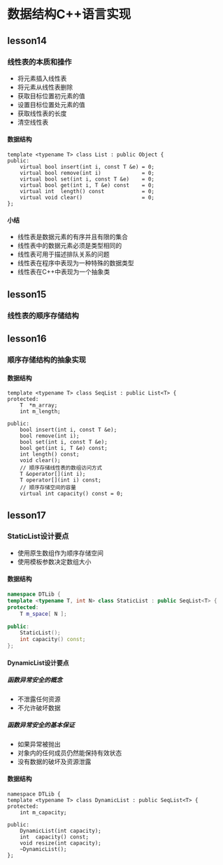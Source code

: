 # 数据结构C++语言实现 
## lesson14
### 线性表的本质和操作
- 将元素插入线性表
- 将元素从线性表删除
- 获取目标位置初元素的值
- 设置目标位置处元素的值
- 获取线性表的长度
- 清空线性表
#### 数据结构
```
template <typename T> class List : public Object {
public:
    virtual bool insert(int i, const T &e) = 0;
    virtual bool remove(int i)             = 0;
    virtual bool set(int i, const T &e)    = 0;
    virtual bool get(int i, T &e) const    = 0;
    virtual int  length() const            = 0;
    virtual void clear()                   = 0;
};
```
#### 小结
- 线性表是数据元素的有序并且有限的集合
- 线性表中的数据元素必须是类型相同的
- 线性表可用于描述排队关系的问题
- 线性表在程序中表现为一种特殊的数据类型
- 线性表在C++中表现为一个抽象类
## lesson15
### 线性表的顺序存储结构
## lesson16
### 顺序存储结构的抽象实现
#### 数据结构
```
template <typename T> class SeqList : public List<T> {
protected:
    T  *m_array;
    int m_length;

public:
    bool insert(int i, const T &e);
    bool remove(int i);
    bool set(int i, const T &e);
    bool get(int i, T &e) const;
    int length() const;
    void clear();
    // 顺序存储线性表的数组访问方式
    T &operator[](int i);
    T operator[](int i) const;
    // 顺序存储空间的容量
    virtual int capacity() const = 0;
```
## lesson17
### StaticList设计要点
- 使用原生数组作为顺序存储空间
- 使用模板参数决定数组大小
#### 数据结构
``` C++
namespace DTLib {
template <typename T, int N> class StaticList : public SeqList<T> {
protected:
    T m_space[ N ];

public:
    StaticList();
    int capacity() const;
};
```
#### DynamicList设计要点
##### 函数异常安全的概念
- 不泄露任何资源
- 不允许破坏数据
##### 函数异常安全的基本保证
- 如果异常被抛出
- 对象内的任何成员仍然能保持有效状态
- 没有数据的破坏及资源泄露
#### 数据结构
```
namespace DTLib {
template <typename T> class DynamicList : public SeqList<T> {
protected:
    int m_capacity;

public:
    DynamicList(int capacity);
    int  capacity() const;
    void resize(int capacity);
    ~DynamicList();
};
```
